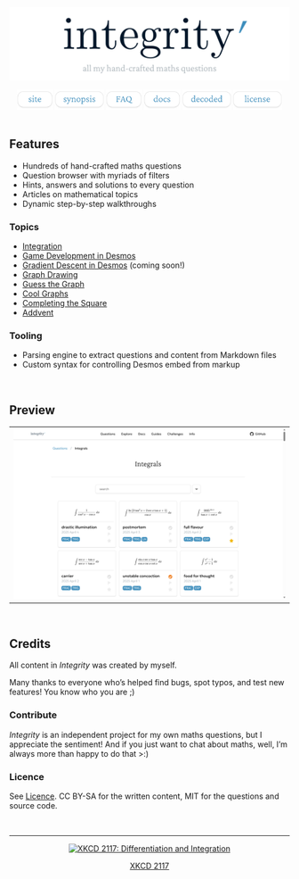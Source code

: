 ![integrity’](assets/integrity-banner.png)

<div align="center">

<a title="site" href="https://sup2point0.github.io/integrity">
  <img height="36px" alt="site" src="assets/links/site.png"></a>
<a title="synopsis" href="synopsis.md">
  <img height="36px" alt="synopsis" src="assets/links/synopsis.png"></a>
<a title="FAQ" href="faq.md">
  <img height="36px" alt="faq" src="assets/links/faq.png"></a>
<a title="docs" href="https://sup2point0.github.io/integrity/docs">
  <img height="36px" alt="docs" src="assets/links/docs.png"></a>
<a title="decoded" href="edu.md">
  <img height="36px" alt="decoded" src="assets/links/decoded.png"></a>
<a title="licence" href="https://sup2point0.github.io/integrity/info/licence">
  <img height="36px" alt="licence" src="assets/links/license.png"></a>

</div>


<br>


## Features

- Hundreds of hand-crafted maths questions
- Question browser with myriads of filters
- Hints, answers and solutions to every question
- Articles on mathematical topics
- Dynamic step-by-step walkthroughs

### Topics
- [Integration](https://sup2point0.github.io/integrity/questions/integrals)
- [Game Development in Desmos](https://sup2point0.github.io/integrity/desmos/gamedev)
- [Gradient Descent in Desmos](https://sup2point0.github.io/integrity/desmos/grad-desc) (coming soon!)
- [Graph Drawing](https://sup2point0.github.io/integrity/questions/graph-drawing)
- [Guess the Graph](https://sup2point0.github.io/integrity/questions/guess-graph)
- [Cool Graphs](https://sup2point0.github.io/integrity/questions/cool-graphs)
- [Completing the Square](https://sup2point0.github.io/integrity/questions/complete-square)
- [Addvent](https://sup2point0.github.io/integrity/questions/addvent)

### Tooling
- Parsing engine to extract questions and content from Markdown files
- Custom syntax for controlling Desmos embed from markup


<br>


## Preview

<table>
  <tr><td>
    <img alt="Integration questions in Integrity’s question browser" src="assets/previews/integrity-preview.png">
  </td></tr>
</table>


<br>


## Credits

All content in *Integrity* was created by myself.

Many thanks to everyone who’s helped find bugs, spot typos, and test new features! You know who you are ;)

### Contribute
*Integrity* is an independent project for my own maths questions, but I appreciate the sentiment! And if you just want to chat about maths, well, I’m always more than happy to do that >:)

### Licence
See [Licence](https://sup2point0.github.io/integrity/info/licence). CC BY-SA for the written content, MIT for the questions and source code.


<br>


---


<div align="center">

[![XKCD 2117: Differentiation and Integration](https://imgs.xkcd.com/comics/differentiation_and_integration.png)](https://xkcd.com/2117)

[XKCD 2117](https://xkcd.com/2117)

</div>


<br>
